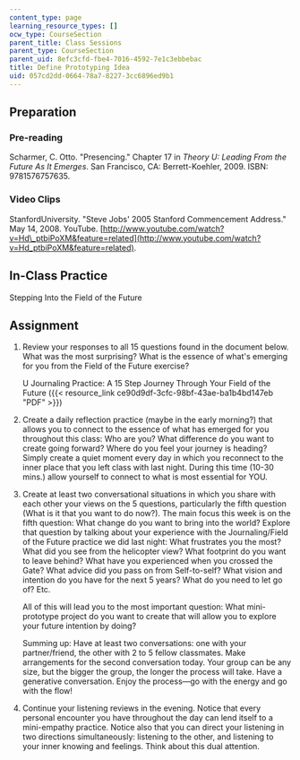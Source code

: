 ```yaml
---
content_type: page
learning_resource_types: []
ocw_type: CourseSection
parent_title: Class Sessions
parent_type: CourseSection
parent_uid: 8efc3cfd-fbe4-7016-4592-7e1c3ebbebac
title: Define Prototyping Idea
uid: 057cd2dd-0664-78a7-8227-3cc6896ed9b1
---
```


Preparation
-----------

### Pre-reading

Scharmer, C. Otto. "Presencing." Chapter 17 in _Theory U: Leading From the Future As It Emerges_. San Francisco, CA: Berrett-Koehler, 2009. ISBN: 9781576757635.

### Video Clips

StanfordUniversity. "Steve Jobs' 2005 Stanford Commencement Address." May 14, 2008. YouTube. [http://www.youtube.com/watch?v=Hd\_ptbiPoXM&feature=related](http://www.youtube.com/watch?v=Hd_ptbiPoXM&feature=related).

In-Class Practice
-----------------

Stepping Into the Field of the Future

Assignment
----------

1.  Review your responses to all 15 questions found in the document below. What was the most surprising? What is the essence of what's emerging for you from the Field of the Future exercise?
    
    U Journaling Practice: A 15 Step Journey Through Your Field of the Future ({{< resource_link ce90d9df-3cfc-98bf-43ae-ba1b4bd147eb "PDF" >}})
    
2.  Create a daily reflection practice (maybe in the early morning?) that allows you to connect to the essence of what has emerged for you throughout this class: Who are you? What difference do you want to create going forward? Where do you feel your journey is heading? Simply create a quiet moment every day in which you reconnect to the inner place that you left class with last night. During this time (10-30 mins.) allow yourself to connect to what is most essential for YOU.
3.  Create at least two conversational situations in which you share with each other your views on the 5 questions, particularly the fifth question (What is it that you want to do now?). The main focus this week is on the fifth question: What change do you want to bring into the world? Explore that question by talking about your experience with the Journaling/Field of the Future practice we did last night: What frustrates you the most? What did you see from the helicopter view? What footprint do you want to leave behind? What have you experienced when you crossed the Gate? What advice did you pass on from Self-to-self? What vision and intention do you have for the next 5 years? What do you need to let go of? Etc.
    
    All of this will lead you to the most important question: What mini-prototype project do you want to create that will allow you to explore your future intention by doing?
    
    Summing up: Have at least two conversations: one with your partner/friend, the other with 2 to 5 fellow classmates. Make arrangements for the second conversation today. Your group can be any size, but the bigger the group, the longer the process will take. Have a generative conversation. Enjoy the process—go with the energy and go with the flow!
    
4.  Continue your listening reviews in the evening. Notice that every personal encounter you have throughout the day can lend itself to a mini-empathy practice. Notice also that you can direct your listening in two directions simultaneously: listening to the other, and listening to your inner knowing and feelings. Think about this dual attention.